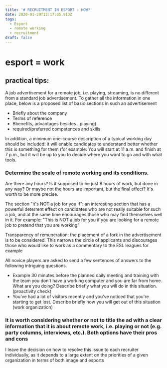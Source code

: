 ```yaml
---
title: '# RECRUITMENT IN ESPORT : HOW?'
date: 2020-01-29T12:17:05.913Z
tags:
  - Esport
  - remote working
  - recruitment
draft: false
---
```

# esport = work

## practical tips:

A job advertisement for a remote job, i.e. playing, streaming, is no different from a standard job advertisement. To gather all the information in one place, below is a proposed list of basic sections in such an advertisement

* Briefly about the company 
* Terms of reference 
* Bbenefits, advantages besides ..playing) 
* required/preferred competences and skills 

In addition, a minimum one-course description of a typical working day should be included: it will enable candidates to understand better whether this is something for them (for example: You will start at 11 a.m. and finish at 7 p.m., but it will be up to you to decide where you want to go and with what tools. 

### Determine the scale of remote working and its conditions. 

Are there any hours? Is it supposed to be just 8 hours of work, but done in any way? Or maybe not the hours are important, but the final effect? It's worth to be more precise.

The section "it's NOT a job for you if": an interesting section that has a powerful deterrent effect on candidates who are not really suitable for such a job, and at the same time encourages those who may find themselves well in it. For example: "This is NOT a job for you if you are looking for a remote job to pretend that you are working" 

Transparency of remuneration: the placement of a fork in the advertisement is to be considered. This narrows the circle of applicants and discourages those who would like to work as a commentary to the ESL leagues for example 

All novice players are asked to send a few sentences of answers to the following intriguing questions. 

* Example 30 minutes before the planned daily meeting and training with the team you don't have a working computer and you are far from home. What are you doing? Describe briefly what you will do in this situation. (proactivity check) 
* You've had a lot of visitors recently and you've noticed that you're starting to get lost. Describe briefly how you will get out of this situation (work organization)

### It is worth considering whether or not to title the ad with a clear information that it is about remote work, i.e. playing or not (e.g. party columns, interviews, etc.). Both options have their pros and cons

I leave the decision on how to resolve this issue to each recruiter individually, as it depends to a large extent on the priorities of a given organization in terms of both image and esports
